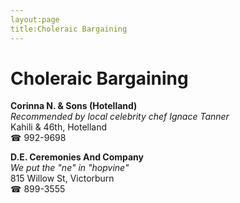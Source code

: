 ```yaml
---
layout:page
title:Choleraic Bargaining
---
```

# Choleraic Bargaining

**Corinna N. & Sons (Hotelland)**  
_Recommended by local celebrity chef Ignace Tanner_  
Kahili & 46th, Hotelland  
☎ 992-9698



**D.E. Ceremonies And Company**  
_We put the "ne" in "hopvine"_  
815 Willow St, Victorburn  
☎ 899-3555



